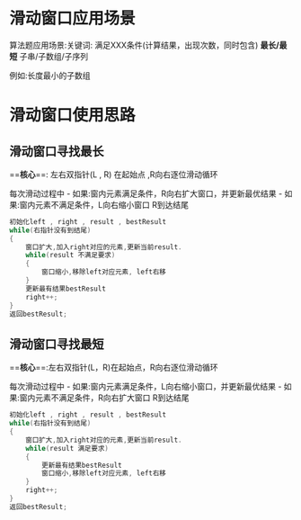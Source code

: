 
# 滑动窗口应用场景
算法题应用场景:关键词:
满足XXX条件(计算结果，出现次数，同时包含)
**最长/最短**
子串/子数组/子序列

例如:长度最小的子数组


# 滑动窗口使用思路

## 滑动窗口寻找最长
==**核心**==: 左右双指针(L , R) 在起始点 ,R向右逐位滑动循环

每次滑动过程中
	- 如果:窗内元素满足条件，R向右扩大窗口，并更新最优结果
	- 如果:窗内元素不满足条件，L向右缩小窗口
R到达结尾

```cpp
初始化left , right , result , bestResult
while(右指针没有到结尾)
{
	窗口扩大,加入right对应的元素,更新当前result.
	while(result 不满足要求)
	{
		窗口缩小,移除left对应元素, left右移
	}
	更新最有结果bestResult
	right++;
}
返回bestResult;
```



## 滑动窗口寻找最短
==**核心**==:左右双指针(L，R)在起始点，R向右逐位滑动循环

每次滑动过程中
	- 如果:窗内元素满足条件，L向右缩小窗口，并更新最优结果
	- 如果:窗内元素不满足条件，R向右扩大窗口
R到达结尾

```cpp
初始化left , right , result , bestResult
while(右指针没有到结尾)
{
	窗口扩大,加入right对应的元素,更新当前result.
	while(result 满足要求)
	{
		更新最有结果bestResult
		窗口缩小,移除left对应元素, left右移
	}
	right++;
}
返回bestResult;
```